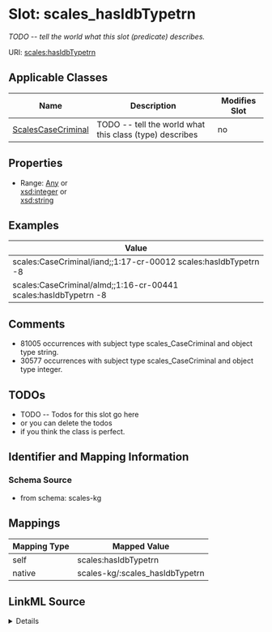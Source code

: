 

# Slot: scales_hasIdbTypetrn


_TODO -- tell the world what this slot (predicate) describes._





URI: [scales:hasIdbTypetrn](http://schemas.scales-okn.org/rdf/scales#hasIdbTypetrn)



<!-- no inheritance hierarchy -->





## Applicable Classes

| Name | Description | Modifies Slot |
| --- | --- | --- |
| [ScalesCaseCriminal](../classes/ScalesCaseCriminal.md) | TODO -- tell the world what this class (type) describes |  no  |







## Properties

* Range: [Any](../classes/Any.md)&nbsp;or&nbsp;<br />[xsd:integer](http://www.w3.org/2001/XMLSchema#integer)&nbsp;or&nbsp;<br />[xsd:string](http://www.w3.org/2001/XMLSchema#string)






## Examples

| Value |
| --- |
| scales:CaseCriminal/iand;;1:17-cr-00012 scales:hasIdbTypetrn -8 |
| scales:CaseCriminal/almd;;1:16-cr-00441 scales:hasIdbTypetrn -8 |

## Comments

* 81005 occurrences with subject type scales_CaseCriminal and object type string.
* 30577 occurrences with subject type scales_CaseCriminal and object type integer.

## TODOs

* TODO -- Todos for this slot go here
* or you can delete the todos
* if you think the class is perfect.

## Identifier and Mapping Information







### Schema Source


* from schema: scales-kg




## Mappings

| Mapping Type | Mapped Value |
| ---  | ---  |
| self | scales:hasIdbTypetrn |
| native | scales-kg/:scales_hasIdbTypetrn |




## LinkML Source

<details>
```yaml
name: scales_hasIdbTypetrn
description: TODO -- tell the world what this slot (predicate) describes.
todos:
- TODO -- Todos for this slot go here
- or you can delete the todos
- if you think the class is perfect.
comments:
- 81005 occurrences with subject type scales_CaseCriminal and object type string.
- 30577 occurrences with subject type scales_CaseCriminal and object type integer.
examples:
- value: scales:CaseCriminal/iand;;1:17-cr-00012 scales:hasIdbTypetrn -8
- value: scales:CaseCriminal/almd;;1:16-cr-00441 scales:hasIdbTypetrn -8
from_schema: scales-kg
rank: 1000
slot_uri: scales:hasIdbTypetrn
alias: scales_hasIdbTypetrn
domain_of:
- scales_CaseCriminal
range: Any
any_of:
- range: integer
- range: string

```
</details>